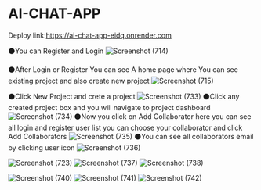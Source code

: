 # AI-CHAT-APP

Deploy link:https://ai-chat-app-eidq.onrender.com

⚫You can Register and Login
![Screenshot (714)](https://github.com/user-attachments/assets/c74ef04d-5171-4459-9358-37a3bd2f7b81)

⚫After Login or Register You can see A home page where You can see existing project and also create new project
![Screenshot (715)](https://github.com/user-attachments/assets/93ed4a10-9011-443d-841f-362a2edbd161)

⚫Click New Project and crete a project
![Screenshot (733)](https://github.com/user-attachments/assets/f2f645f3-fedf-44c7-9188-5d371c82d503)
⚫Click any created project box and you will navigate to project dashboard
![Screenshot (734)](https://github.com/user-attachments/assets/ba4a62dc-1492-4f31-b207-962051c7e05d)
⚫Now you click on Add Collaborator here you can see all login and register user list you can choose your collaborator and click Add Collaborators
![Screenshot (735)](https://github.com/user-attachments/assets/00cad25b-e03d-4673-b1af-f08787a9a914)
⚫You can see all collaborators email by clicking user icon
![Screenshot (736)](https://github.com/user-attachments/assets/9450dc8e-ae06-4fda-af55-8187e0a09cb6)

![Screenshot (723)](https://github.com/user-attachments/assets/617f50dd-f510-41f7-b45c-34e3a7a21e15)
![Screenshot (737)](https://github.com/user-attachments/assets/215c04a8-3abe-4db7-b131-f05bbb185a31)
![Screenshot (738)](https://github.com/user-attachments/assets/e3e000c3-f41d-4feb-be17-e46b1abe5fd2)

![Screenshot (740)](https://github.com/user-attachments/assets/1c141f64-2ecf-473b-93ca-9d5cb430007b)
![Screenshot (741)](https://github.com/user-attachments/assets/c28bf78e-32ee-411c-ac85-f2bdf97ab1f6)
![Screenshot (742)](https://github.com/user-attachments/assets/a71c2a1c-996b-4b38-99c9-e7b8eeca11c7)
